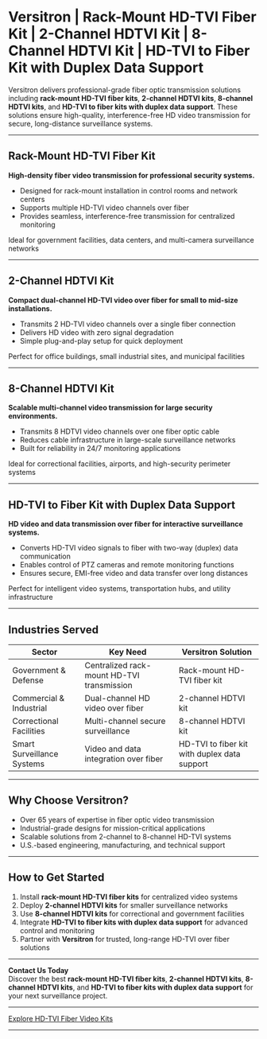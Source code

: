 # Versitron | Rack-Mount HD-TVI Fiber Kit | 2-Channel HDTVI Kit | 8-Channel HDTVI Kit | HD-TVI to Fiber Kit with Duplex Data Support

Versitron delivers professional-grade fiber optic transmission solutions including **rack-mount HD-TVI fiber kits**, **2-channel HDTVI kits**, **8-channel HDTVI kits**, and **HD-TVI to fiber kits with duplex data support**. These solutions ensure high-quality, interference-free HD video transmission for secure, long-distance surveillance systems.

---

## Rack-Mount HD-TVI Fiber Kit

**High-density fiber video transmission for professional security systems.**

- Designed for rack-mount installation in control rooms and network centers  
- Supports multiple HD-TVI video channels over fiber  
- Provides seamless, interference-free transmission for centralized monitoring  

Ideal for government facilities, data centers, and multi-camera surveillance networks  

---

## 2-Channel HDTVI Kit

**Compact dual-channel HD-TVI video over fiber for small to mid-size installations.**

- Transmits 2 HD-TVI video channels over a single fiber connection  
- Delivers HD video with zero signal degradation  
- Simple plug-and-play setup for quick deployment  

Perfect for office buildings, small industrial sites, and municipal facilities  

---

## 8-Channel HDTVI Kit

**Scalable multi-channel video transmission for large security environments.**

- Transmits 8 HDTVI video channels over one fiber optic cable  
- Reduces cable infrastructure in large-scale surveillance networks  
- Built for reliability in 24/7 monitoring applications  

Ideal for correctional facilities, airports, and high-security perimeter systems  

---

## HD-TVI to Fiber Kit with Duplex Data Support

**HD video and data transmission over fiber for interactive surveillance systems.**

- Converts HD-TVI video signals to fiber with two-way (duplex) data communication  
- Enables control of PTZ cameras and remote monitoring functions  
- Ensures secure, EMI-free video and data transfer over long distances  

Perfect for intelligent video systems, transportation hubs, and utility infrastructure  

---

## Industries Served

| Sector                      | Key Need                                           | Versitron Solution                                         |
|------------------------------|---------------------------------------------------|------------------------------------------------------------|
| Government & Defense         | Centralized rack-mount HD-TVI transmission        | Rack-mount HD-TVI fiber kit                                |
| Commercial & Industrial      | Dual-channel HD video over fiber                  | 2-channel HDTVI kit                                        |
| Correctional Facilities      | Multi-channel secure surveillance                 | 8-channel HDTVI kit                                        |
| Smart Surveillance Systems   | Video and data integration over fiber             | HD-TVI to fiber kit with duplex data support               |

---

## Why Choose Versitron?

- Over 65 years of expertise in fiber optic video transmission  
- Industrial-grade designs for mission-critical applications  
- Scalable solutions from 2-channel to 8-channel HD-TVI systems  
- U.S.-based engineering, manufacturing, and technical support  

---

## How to Get Started

1. Install **rack-mount HD-TVI fiber kits** for centralized video systems  
2. Deploy **2-channel HDTVI kits** for smaller surveillance networks  
3. Use **8-channel HDTVI kits** for correctional and government facilities  
4. Integrate **HD-TVI to fiber kits with duplex data support** for advanced control and monitoring  
5. Partner with **Versitron** for trusted, long-range HD-TVI over fiber solutions  

---

**Contact Us Today**  
Discover the best **rack-mount HD-TVI fiber kits**, **2-channel HDTVI kits**, **8-channel HDTVI kits**, and **HD-TVI to fiber kits with duplex data support** for your next surveillance project.  

---

[Explore HD-TVI Fiber Video Kits](https://www.versitron.com/collections/hd-tvi-video-to-fiber-installation-kits)

---

